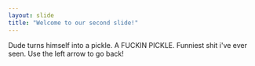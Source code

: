 ```yaml
---
layout: slide
title: "Welcome to our second slide!"
---
```

Dude turns himself into a pickle. A FUCKIN PICKLE. Funniest shit i've ever seen.
Use the left arrow to go back!
